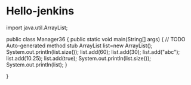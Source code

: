 # Hello-jenkins
import java.util.ArrayList;

public class Manager36 {
    public static void main(String[] args) {
		// TODO Auto-generated method stub
		ArrayList list=new ArrayList();
		System.out.println(list.size());
		list.add(60);
		list.add(30);
		list.add("abc");
		list.add(10.25);
		list.add(true);
		System.out.println(list.size());
		System.out.println(list);
	}

}
